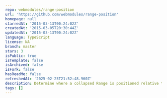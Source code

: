 ```yaml
---
repo: webmodules/range-position
url: 'https://github.com/webmodules/range-position'
homepage: null
starredAt: '2015-03-13T00:24:02Z'
createdAt: '2015-03-05T20:30:44Z'
updatedAt: '2015-03-13T00:24:02Z'
language: TypeScript
license: NA
branch: master
stars: 3
isPublic: true
isTemplate: false
isArchived: false
isFork: false
hasReadMe: false
refreshedAt: '2025-02-25T21:52:48.960Z'
description: Determine where a collapsed Range is positioned relative to a DOM Node
tags: []
---
```



